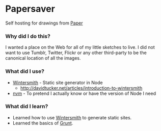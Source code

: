 # Papersaver

Self hosting for drawings from [Paper](http://www.fiftythree.com/paper)

### Why did I do this?

I wanted a place on the Web for all of my little sketches to live. I did not want
to use Tumblr, Twitter, Flickr or any other third-party to be the canonical location
of all the images.

### What did I use?

 - [Wintersmith](https://github.com/jnordberg/wintersmith) - Static site generator in Node
   - http://davidtucker.net/articles/introduction-to-wintersmith
 - [nvm](https://github.com/creationix/nvm) - To pretend I actually know or have the version of Node I need


### What did I learn?

 - Learned how to use [Wintersmith](https://github.com/jnordberg/wintersmith) to generate static sites.
 - Learned the basics of [Grunt](http://gruntjs.com/).
